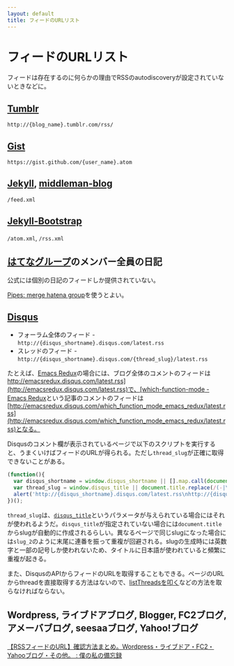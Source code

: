 ```yaml
---
layout: default
title: フィードのURLリスト
---
```


# フィードのURLリスト

フィードは存在するのに何らかの理由でRSSのautodiscoveryが設定されていないときなどに。

## [Tumblr](https://www.tumblr.com/)

`http://{blog_name}.tumblr.com/rss/`

## [Gist](https://gist.github.com/)

`https://gist.github.com/{user_name}.atom`

## [Jekyll](http://jekyllrb.com/), [middleman-blog](https://github.com/middleman/middleman-blog/)

`/feed.xml`

## [Jekyll-Bootstrap](http://jekyllbootstrap.com/)

`/atom.xml`, `/rss.xml`

## [はてなグループ](http://g.hatena.ne.jp/)のメンバー全員の日記

公式には個別の日記のフィードしか提供されていない。

[Pipes: merge hatena group](http://pipes.yahoo.com/pipes/pipe.info?_id=TssmX7bb2xGYLar_l7okhQ)を使うとよい。

## [Disqus](https://disqus.com/)

* フォーラム全体のフィード - `http://{disqus_shortname}.disqus.com/latest.rss`
* スレッドのフィード - `http://{disqus_shortname}.disqus.com/{thread_slug}/latest.rss`

たとえば、[Emacs Redux](http://emacsredux.com/)の場合には、ブログ全体のコメントのフィードは[http://emacsredux.disqus.com/latest.rss](http://emacsredux.disqus.com/latest.rss)で、[which-function-mode - Emacs Redux](http://emacsredux.com/blog/2014/04/05/which-function-mode/)という記事のコメントのフィードは[http://emacsredux.disqus.com/which_function_mode_emacs_redux/latest.rss](http://emacsredux.disqus.com/which_function_mode_emacs_redux/latest.rss)となる。

Disqusのコメント欄が表示されているページで以下のスクリプトを実行すると、うまくいけばフィードのURLが得られる。ただし`thread_slug`が正確に取得できないことがある。

```javascript
(function(){
  var disqus_shortname = window.disqus_shortname || [].map.call(document.querySelectorAll('iframe[src^="http://disqus.com/embed/comments/"]'), function(i){return i.src.match(/f=(\w+)/)[1]});
  var thread_slug = window.disqus_title || document.title.replace(/(-|\s)+/g, '_').toLowerCase().replace(/[^a-z0-9_]/g, '').replace(/_{2,}/, '_');
  alert('http://{disqus_shortname}.disqus.com/latest.rss\nhttp://{disqus_shortname}.disqus.com/{thread_slug}/latest.rss'.replace(/{[^}]+}/g, function(tag){return eval(tag)});
})();
```

`thread_slug`は、[`disqus_title`](http://help.disqus.com/customer/portal/articles/472098-javascript-configuration-variables#disqus_identifier)というパラメータが与えられている場合にはそれが使われるようだ。`disqus_title`が指定されていない場合には`document.title`からslugが自動的に作成されるらしい。異なるページで同じslugになった場合には`slug_2`のように末尾に連番を振って重複が回避される。slugの生成時には英数字と一部の記号しか使われないため、タイトルに日本語が使われていると頻繁に重複が起きる。

また、DisqusのAPIからフィードのURLを取得することもできる。ページのURLからthreadを直接取得する方法はないので、[listThreadsを叩く](https://disqus.com/api/console/#!/?method=GET&endpoint=forums%2FlistThreads&since=2014-01-01T00%3A00%3A00Z&forum=foo)などの方法を取らなければならない。

## Wordpress, ライブドアブログ, Blogger, FC2ブログ, アメーバブログ, seesaaブログ, Yahoo!ブログ

[【RSSフィードのURL】確認方法まとめ。Wordpress・ライブドア・FC2・Yahooブログ・その他。 : 僕の私の備忘録](http://blog.livedoor.jp/net_scope-diary/archives/7295120.html)
